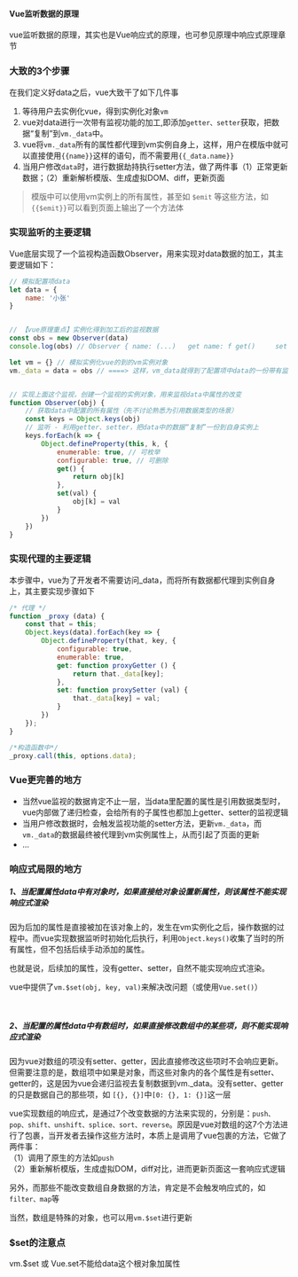#### Vue监听数据的原理
vue监听数据的原理，其实也是Vue响应式的原理，也可参见原理中响应式原理章节

### 大致的3个步骤
在我们定义好data之后，vue大致干了如下几件事
1. 等待用户去实例化vue，得到实例化对象`vm`
2. vue对data进行一次带有监视功能的加工,即添加`getter、setter`获取，把数据“复制”到`vm._data`中。
3. vue将`vm._data`所有的属性都代理到vm实例自身上，这样，用户在模版中就可以直接使用`{{name}}`这样的语句，而不需要用`{{_data.name}}`
4. 当用户修改`data`时，进行数据劫持执行setter方法，做了两件事（1）正常更新数据；（2）重新解析模版、生成虚拟DOM、diff，更新页面

> 模版中可以使用vm实例上的所有属性，甚至如 `$emit` 等这些方法，如 `{{$emit}}`可以看到页面上输出了一个方法体


### 实现监听的主要逻辑
Vue底层实现了一个监视构造函数Observer，用来实现对data数据的加工，其主要逻辑如下：
```javascript
// 模拟配置项data
let data = {
    name: '小张'
}


// 【vue原理重点】实例化得到加工后的监视数据
const obs = new Observer(data)
console.log(obs) // Observer { name: (...)   get name: f get()     set name: f set() }

let vm = {} // 模拟实例化vue的到的vm实例对象
vm._data = data = obs // ====> 这样，vm_data就得到了配置项中data的一份带有监视功能的数据拷贝


// 实现上面这个监视，创建一个监视的实例对象，用来监视data中属性的改变
function Observer(obj) {
    // 获取data中配置的所有属性（先不讨论熟悉为引用数据类型的场景）
    const keys = Object.keys(obj)
    // 监听 - 利用getter、setter，把data中的数据“复制”一份到自身实例上
    keys.forEach(k => {
        Object.defineProperty(this, k, {
            enumerable: true, // 可枚举
            configurable: true, // 可删除
            get() {
                return obj[k]
            },
            set(val) {
                obj[k] = val
            }
        })
    })
}
```


### 实现代理的主要逻辑
本步骤中，vue为了开发者不需要访问_data，而将所有数据都代理到实例自身上，其主要实现步骤如下

```javascript
/* 代理 */
function _proxy (data) {
    const that = this;
    Object.keys(data).forEach(key => {
        Object.defineProperty(that, key, {
            configurable: true,
            enumerable: true,
            get: function proxyGetter () {
                return that._data[key];
            },
            set: function proxySetter (val) {
                that._data[key] = val;
            }
        })
    });
}

/*构造函数中*/
_proxy.call(this, options.data);
```



### Vue更完善的地方

- 当然vue监视的数据肯定不止一层，当data里配置的属性是引用数据类型时，vue内部做了递归检查，会给所有的子属性也都加上getter、setter的监视逻辑
- 当用户修改数据时，会触发监视功能的setter方法，更新`vm._data`，而`vm._data`的数据最终被代理到vm实例属性上，从而引起了页面的更新
- ...


### 响应式局限的地方

##### 1、当配置属性data中有对象时，如果直接给对象设置新属性，则该属性不能实现响应式渲染

因为后加的属性是直接被加在该对象上的，发生在vm实例化之后，操作数据的过程中。而vue实现数据监听时初始化后执行，利用`Object.keys()`收集了当时的所有属性，但不包括后续手动添加的属性。

也就是说，后续加的属性，没有getter、setter，自然不能实现响应式渲染。

vue中提供了`vm.$set(obj, key, val)`来解决改问题（或使用`Vue.set()`）

&ensp;
##### 2、当配置的属性data中有数组时，如果直接修改数组中的某些项，则不能实现响应式渲染

因为vue对数组的项没有setter、getter，因此直接修改这些项时不会响应更新。<br>
但需要注意的是，数组项中如果是对象，而这些对象内的各个属性是有setter、getter的，这是因为vue会递归监视去复制数据到vm._data。没有setter、getter的只是数据自己的那些项，如 `[{}, {}]`中`[0: {}, 1: {}]`这一层

vue实现数组的响应式，是通过7个改变数据的方法来实现的，分别是：`push、pop、shift、unshift、splice、sort、reverse`。原因是vue对数组的这7个方法进行了包裹，当开发者去操作这些方法时，本质上是调用了vue包裹的方法，它做了两件事：<br />
（1）调用了原生的方法如`push`<br />
（2）重新解析模版，生成虚拟DOM，diff对比，进而更新页面这一套响应式逻辑<br />

另外，而那些不能改变数组自身数据的方法，肯定是不会触发响应式的，如`filter、map`等

当然，数组是特殊的对象，也可以用`vm.$set`进行更新


### $set的注意点

vm.$set 或 Vue.set不能给data这个根对象加属性